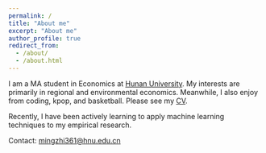 ```yaml
---
permalink: /
title: "About me"
excerpt: "About me"
author_profile: true
redirect_from: 
  - /about/
  - /about.html
---
```


I am a MA student in Economics at [Hunan University](https://en.wikipedia.org/wiki/Hunan_University#General_Rankings "湖南大学"). My interests are primarily in regional and environmental economics. Meanwhile, I also enjoy from coding, kpop, and basketball. Please see my [CV](files/mingzhi361-CV.pdf).

Recently, I have been actively learning to apply machine learning techniques to my empirical research.

Contact: mingzhi361@hnu.edu.cn
